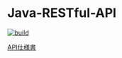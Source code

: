 # Java-RESTful-API

[![build](https://github.com/yanaokahiroki/java-restful-api/actions/workflows/build.yml/badge.svg)](https://github.com/yanaokahiroki/java-restful-api/actions/workflows/build.yml)

[API仕様書](https://java-restful-api-swagger.netlify.app/)
